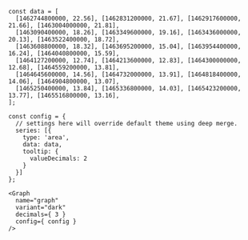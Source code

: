     const data = [
      [1462744800000, 22.56], [1462831200000, 21.67], [1462917600000, 21.66], [1463004000000, 21.81],
      [1463090400000, 18.26], [1463349600000, 19.16], [1463436000000, 20.13], [1463522400000, 18.72],
      [1463608800000, 18.32], [1463695200000, 15.04], [1463954400000, 16.24], [1464040800000, 15.59],
      [1464127200000, 12.74], [1464213600000, 12.83], [1464300000000, 12.68], [1464559200000, 13.81],
      [1464645600000, 14.56], [1464732000000, 13.91], [1464818400000, 14.06], [1464904800000, 13.07],
      [1465250400000, 13.84], [1465336800000, 14.03], [1465423200000, 13.77], [1465516800000, 13.16],
    ];

    const config = {
      // settings here will override default theme using deep merge.
      series: [{
        type: 'area',
        data: data,
        tooltip: {
          valueDecimals: 2
        }
      }]
    };

    <Graph
      name="graph"
      variant="dark"
      decimals={ 3 }
      config={ config }
    />

